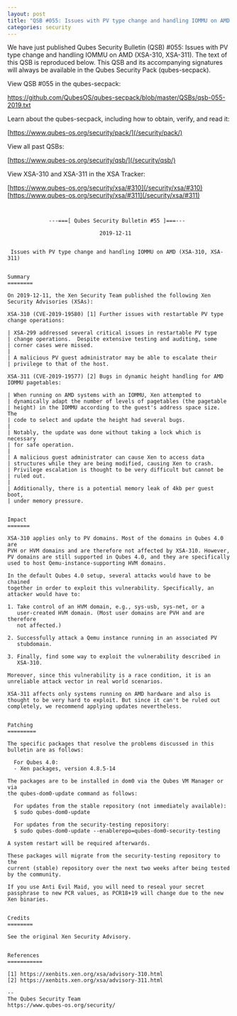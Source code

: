 ```yaml
---
layout: post
title: "QSB #055: Issues with PV type change and handling IOMMU on AMD (XSA-310, XSA-311)"
categories: security
---
```


We have just published Qubes Security Bulletin (QSB) #055: 
Issues with PV type change and handling IOMMU on AMD (XSA-310, XSA-311).
The text of this QSB is reproduced below. This QSB and its accompanying
signatures will always be available in the Qubes Security Pack (qubes-secpack).

View QSB #055 in the qubes-secpack:

<https://github.com/QubesOS/qubes-secpack/blob/master/QSBs/qsb-055-2019.txt>

Learn about the qubes-secpack, including how to obtain, verify, and read it:

[https://www.qubes-os.org/security/pack/](/security/pack/)

View all past QSBs:

[https://www.qubes-os.org/security/qsb/](/security/qsb/)

View XSA-310 and XSA-311 in the XSA Tracker:

[https://www.qubes-os.org/security/xsa/#310](/security/xsa/#310)  
[https://www.qubes-os.org/security/xsa/#311](/security/xsa/#311)

```


             ---===[ Qubes Security Bulletin #55 ]===---

                             2019-12-11


 Issues with PV type change and handling IOMMU on AMD (XSA-310, XSA-311)


Summary
========

On 2019-12-11, the Xen Security Team published the following Xen
Security Advisories (XSAs):

XSA-310 (CVE-2019-19580) [1] Further issues with restartable PV type
change operations:

| XSA-299 addressed several critical issues in restartable PV type
| change operations.  Despite extensive testing and auditing, some
| corner cases were missed.
| 
| A malicious PV guest administrator may be able to escalate their
| privilege to that of the host.

XSA-311 (CVE-2019-19577) [2] Bugs in dynamic height handling for AMD
IOMMU pagetables:

| When running on AMD systems with an IOMMU, Xen attempted to
| dynamically adapt the number of levels of pagetables (the pagetable
| height) in the IOMMU according to the guest's address space size.  The
| code to select and update the height had several bugs.
| 
| Notably, the update was done without taking a lock which is necessary
| for safe operation.
| 
| A malicious guest administrator can cause Xen to access data
| structures while they are being modified, causing Xen to crash.
| Privilege escalation is thought to be very difficult but cannot be
| ruled out.
| 
| Additionally, there is a potential memory leak of 4kb per guest boot,
| under memory pressure.


Impact
=======

XSA-310 applies only to PV domains. Most of the domains in Qubes 4.0 are
PVH or HVM domains and are therefore not affected by XSA-310. However,
PV domains are still supported in Qubes 4.0, and they are specifically
used to host Qemu-instance-supporting HVM domains.

In the default Qubes 4.0 setup, several attacks would have to be chained
together in order to exploit this vulnerability. Specifically, an
attacker would have to:

1. Take control of an HVM domain, e.g., sys-usb, sys-net, or a
   user-created HVM domain. (Most user domains are PVH and are therefore
   not affected.)

2. Successfully attack a Qemu instance running in an associated PV
   stubdomain.

3. Finally, find some way to exploit the vulnerability described in
   XSA-310.

Moreover, since this vulnerability is a race condition, it is an
unreliable attack vector in real world scenarios.

XSA-311 affects only systems running on AMD hardware and also is
thought to be very hard to exploit. But since it can't be ruled out
completely, we recommend applying updates nevertheless.


Patching
=========

The specific packages that resolve the problems discussed in this
bulletin are as follows:

  For Qubes 4.0:
  - Xen packages, version 4.8.5-14

The packages are to be installed in dom0 via the Qubes VM Manager or via
the qubes-dom0-update command as follows:

  For updates from the stable repository (not immediately available):
  $ sudo qubes-dom0-update

  For updates from the security-testing repository:
  $ sudo qubes-dom0-update --enablerepo=qubes-dom0-security-testing

A system restart will be required afterwards.

These packages will migrate from the security-testing repository to the
current (stable) repository over the next two weeks after being tested
by the community.

If you use Anti Evil Maid, you will need to reseal your secret
passphrase to new PCR values, as PCR18+19 will change due to the new
Xen binaries.


Credits
========

See the original Xen Security Advisory.


References
===========

[1] https://xenbits.xen.org/xsa/advisory-310.html
[2] https://xenbits.xen.org/xsa/advisory-311.html

--
The Qubes Security Team
https://www.qubes-os.org/security/
```

